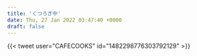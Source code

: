 ```yaml
---
title: 'くつろぎ中'
date: Thu, 27 Jan 2022 03:47:40 +0000
draft: false
---
```


{{< tweet user="CAFECOOKS" id="1482298776303792129" >}}
